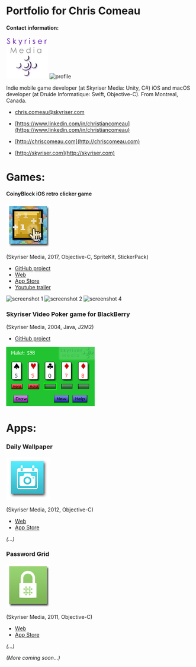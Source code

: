 # Portfolio for Chris Comeau

#### Contact information:

![logo](https://github.com/chriscomeau/Portfolio/blob/master/images/logo.png)
![profile](https://avatars2.githubusercontent.com/u/458833?s=88&v=4)



Indie mobile game developer (at Skyriser Media: Unity, C#) 
iOS and macOS developer (at Druide Informatique: Swift, Objective-C). From Montreal, Canada.

* [chris.comeau@skyriser.com](mailto:chris.comeau@skyriser.com)

* [https://www.linkedin.com/in/christiancomeau](https://www.linkedin.com/in/christiancomeau)

* [http://chriscomeau.com](http://chriscomeau.com)

* [http://skyriser.com](http://skyriser.com)




# Games:
#### CoinyBlock iOS retro clicker game 
![logo](https://github.com/chriscomeau/Portfolio/blob/master/images/coinyblock_icon.jpg)

(Skyriser Media, 2017, Objective-C, SpriteKit, StickerPack)

* [GitHub project](https://github.com/chriscomeau/CoinyBlock)
* [Web](http://coinyblock.com/)
* [App Store](https://itunes.apple.com/app/id914537554)
* [Youtube trailer](https://youtu.be/OOjtKRZlJL0)


![screenshot 1](https://github.com/chriscomeau/CoinyBlock/blob/master/screenshot1.png)
![screenshot 2](http://coinyblock.com/images/gif_title5.gif)
![screenshot 4](http://coinyblock.com/images/gif_chest2_3.gif)


### Skyriser Video Poker game for BlackBerry 
(Skyriser Media, 2004, Java, J2M2)


* [GitHub project](https://github.com/chriscomeau/SkyriserVideoPoker)

![screenshot 1](https://github.com/chriscomeau/SkyriserVideoPoker/blob/master/images/handango_poker1.gif)


# Apps:

### Daily Wallpaper 
![logo](https://github.com/chriscomeau/Portfolio/blob/master/images/bingwallpapers_icon.jpg)

(Skyriser Media, 2012, Objective-C)

* [Web](http://dailywallpaperapp.com/)
* [App Store](https://itunes.apple.com/app/id557949358)

_(...)_




### Password Grid 
![logo](https://github.com/chriscomeau/Portfolio/blob/master/images/passwordgrid_icon.jpg)

(Skyriser Media, 2011, Objective-C)

* [Web](http://dailywallpaperapp.com/)
* [App Store](https://itunes.apple.com/app/id557949358)

_(...)_






_(More coming soon...)_
